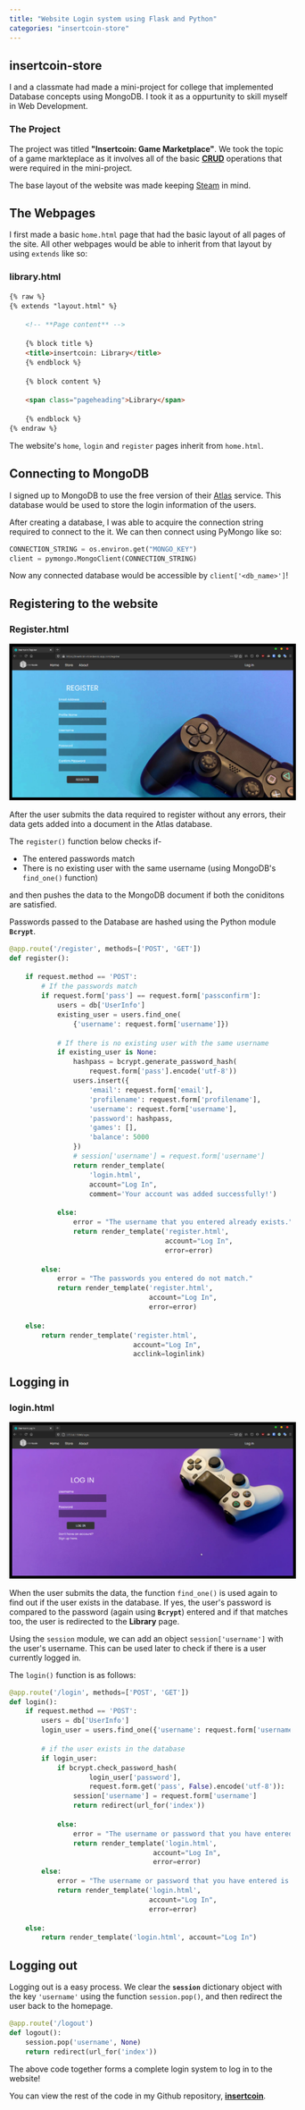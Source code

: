 ```yaml
---
title: "Website Login system using Flask and Python"
categories: "insertcoin-store"
---
```


## insertcoin-store

I and a classmate had made a mini-project for college that implemented Database concepts using MongoDB. I took it as a oppurtunity to skill myself in Web Development. 

### The Project

The project was titled **"Insertcoin: Game Marketplace"**. We took the topic of a game markteplace as it involves all of the basic [**CRUD**](https://en.wikipedia.org/wiki/Create,_read,_update_and_delete) operations that were required in the mini-project.

The base layout of the website was made keeping [Steam](https://store.steampowered.com/) in mind.

## The Webpages

I first made a basic `home.html` page that had the basic layout of all pages of the site. All other webpages would be able to inherit from that layout by using `extends` like so:

### library.html
```html
{% raw %}
{% extends "layout.html" %}

    <!-- **Page content** -->

    {% block title %}
    <title>insertcoin: Library</title>
    {% endblock %}

    {% block content %}

    <span class="pageheading">Library</span>

    {% endblock %}
{% endraw %}
```

The website's `home`, `login` and `register` pages inherit from `home.html`.
## Connecting to MongoDB

I signed up to MongoDB to use the free version of their [Atlas](https://www.mongodb.com/cloud/atlas) service. This database would be used to store the login information of the users.

After creating a database, I was able to acquire the connection string required to connect to the it. We can then connect using PyMongo like so:

```python
CONNECTION_STRING = os.environ.get("MONGO_KEY")
client = pymongo.MongoClient(CONNECTION_STRING)
```
Now any connected database would be accessible by `client['<db_name>']`!

## Registering to the website

### Register.html
<img src = "/postassets/register_html.png" style="border:5px solid black">

After the user submits the data required to register without any errors, their data gets added into a document in the Atlas database. 

The `register()` function below checks if- 
    
- The entered passwords match
- There is no existing user with the same username (using MongoDB's `find_one()` function)

and then pushes the data to the MongoDB document if both the coniditons are satisfied.

Passwords passed to the Database are hashed using the Python module **`Bcrypt`**.  


```python
@app.route('/register', methods=['POST', 'GET'])
def register():

    if request.method == 'POST':
        # If the passwords match
        if request.form['pass'] == request.form['passconfirm']:
            users = db['UserInfo']
            existing_user = users.find_one(
                {'username': request.form['username']})

            # If there is no existing user with the same username
            if existing_user is None:
                hashpass = bcrypt.generate_password_hash(
                    request.form['pass'].encode('utf-8'))
                users.insert({
                    'email': request.form['email'],
                    'profilename': request.form['profilename'],
                    'username': request.form['username'],
                    'password': hashpass,
                    'games': [],
                    'balance': 5000
                })
                # session['username'] = request.form['username']
                return render_template(
                    'login.html',
                    account="Log In",
                    comment='Your account was added successfully!')

            else:
                error = "The username that you entered already exists."
                return render_template('register.html',
                                       account="Log In",
                                       error=error)

        else:
            error = "The passwords you entered do not match."
            return render_template('register.html',
                                   account="Log In",
                                   error=error)

    else:
        return render_template('register.html',
                               account="Log In",
                               acclink=loginlink)

```
## Logging in

### login.html
<img src = "/postassets/login_html.png" style="border:5px solid black">

When the user submits the data, the function `find_one()` is used again to find out if the user exists in the database. 
If yes, the user's password is compared to the password (again using **`Bcrypt`**) entered and if that matches too, the user is redirected to the **Library** page.

Using the `session` module, we can add an object `session['username']` with the user's username. This can be used later to check if there is a user currently logged in.

The `login()` function is as follows:

```python 
@app.route('/login', methods=['POST', 'GET'])
def login():
    if request.method == 'POST':
        users = db['UserInfo']
        login_user = users.find_one({'username': request.form['username']})

        # if the user exists in the database
        if login_user:
            if bcrypt.check_password_hash(
                    login_user['password'],
                    request.form.get('pass', False).encode('utf-8')):
                session['username'] = request.form['username']
                return redirect(url_for('index'))

            else:
                error = "The username or password that you have entered is incorrect."
                return render_template('login.html',
                                    account="Log In",
                                    error=error)
        else:
            error = "The username or password that you have entered is incorrect."
            return render_template('login.html',
                                   account="Log In",
                                   error=error)

    else:
        return render_template('login.html', account="Log In")
```
## Logging out

Logging out is a easy process. We clear the **`session`** dictionary object with the key `'username'` using the function `session.pop()`, and then redirect the user back to the homepage.

```python
@app.route('/logout')
def logout():
    session.pop('username', None)
    return redirect(url_for('index'))
```

The above code together forms a complete login system to log in to the website!

You can view the rest of the code in my Github repository, [**insertcoin**](https://github.com/1Gokul/insertcoin).

